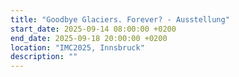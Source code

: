 ```yaml
---
title: "Goodbye Glaciers. Forever? - Ausstellung"
start_date: 2025-09-14 08:00:00 +0200
end_date: 2025-09-18 20:00:00 +0200
location: "IMC2025, Innsbruck"
description: ""
---
```

